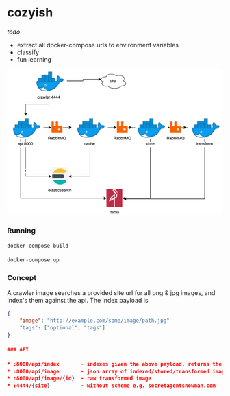 # cozyish

_todo_
* extract all docker-compose urls to environment variables
* classify
* fun learning

![](cozyish.png)


### Running
```bash
docker-compose build

docker-compose up
```

### Concept

A crawler image searches a provided site url for all png & jpg images, and index's them against the api.  The index payload is 
```json
{
    "image": "http://example.com/some/image/path.jpg"
    "tags": ["optional", "tags"]
}

### API

* :8000/api/index       - indexes given the above payload, returns the payload + a generated id field.
* :8000/api/image       - json array of indexed/stored/transformed images
* :8000/api/image/{id}  - raw transformed image
* :4444/{site}          - without scheme e.g. secretagentsnowman.com


